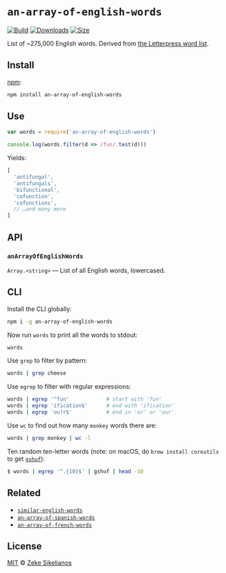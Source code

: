 # `an-array-of-english-words`

[![Build][build-badge]][build]
[![Downloads][downloads-badge]][downloads]
[![Size][size-badge]][size]

List of ~275,000 English words.
Derived from [the Letterpress word list][letterpress].

## Install

[npm][]:

```sh
npm install an-array-of-english-words
```

## Use

```js
var words = require('an-array-of-english-words')

console.log(words.filter(d => /fun/.test(d)))
```

Yields:

```js
[
  'antifungal',
  'antifungals',
  'bifunctional',
  'cofunction',
  'cofunctions',
  // …and many more
]
```

## API

### `anArrayOfEnglishWords`

`Array.<string>` — List of all English words, lowercased.

## CLI

Install the CLI globally:

```sh
npm i -g an-array-of-english-words
```

Now run `words` to print all the words to stdout:

```sh
words
```

Use `grep` to filter by pattern:

```sh
words | grep cheese
```

Use `egrep` to filter with regular expressions:

```sh
words | egrep '^fun'            # start with 'fun'
words | egrep 'ification$'      # end with 'ification'
words | egrep 'ou?r$'           # end in 'or' or 'our'
```

Use `wc` to find out how many `monkey` words there are:

```sh
words | grep monkey | wc -l
```

Ten random ten-letter words (note: on macOS, do `brew install coreutils` to get
[`gshuf`][shuf]):

```sh
$ words | egrep '^.{10}$' | gshuf | head -10
```

## Related

*   [`similar-english-words`](https://github.com/words/similar-english-words)
*   [`an-array-of-spanish-words`](https://github.com/words/an-array-of-spanish-words)
*   [`an-array-of-french-words`](https://github.com/words/an-array-of-french-words)

## License

[MIT][license] © [Zeke Sikelianos][author]

<!-- Definition -->

[build-badge]: https://img.shields.io/travis/words/an-array-of-english-words.svg

[build]: https://travis-ci.org/words/an-array-of-english-words

[downloads-badge]: https://img.shields.io/npm/dm/an-array-of-english-words.svg

[downloads]: https://www.npmjs.com/package/an-array-of-english-words

[size-badge]: https://img.shields.io/bundlephobia/minzip/an-array-of-english-words.svg

[size]: https://bundlephobia.com/result?p=an-array-of-english-words

[npm]: https://docs.npmjs.com/cli/install

[license]: license

[author]: http://zeke.sikelianos.com

[letterpress]: https://github.com/lorenbrichter/Words

[shuf]: https://en.wikipedia.org/wiki/Shuf
